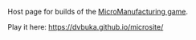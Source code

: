Host page for builds of the [MicroManufacturing game](https://github.com/dvbuka/MicroManufacturing).

Play it here: https://dvbuka.github.io/microsite/
